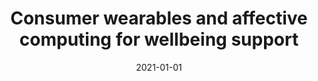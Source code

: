 ---
# Documentation: https://wowchemy.com/docs/managing-content/

title: Consumer wearables and affective computing for wellbeing support
subtitle: ''
summary: ''
authors:
- saganowski
- kazienko
- dziezyc
- Patrycja Jakimów
- Joanna Komoszyńska
- Weronika Michalska
- Anna Dutkowiak
- Adam Polak
- Adam Dziadek
- Michał Ujma
tags: []
categories: []
date: '2021-01-01'
lastmod: 2022-10-07T05:43:30Z
featured: false
draft: false

# Featured image
# To use, add an image named `featured.jpg/png` to your page's folder.
# Focal points: Smart, Center, TopLeft, Top, TopRight, Left, Right, BottomLeft, Bottom, BottomRight.
image:
  caption: ''
  focal_point: ''
  preview_only: false

# Projects (optional).
#   Associate this post with one or more of your projects.
#   Simply enter your project's folder or file name without extension.
#   E.g. `projects = ["internal-project"]` references `content/project/deep-learning/index.md`.
#   Otherwise, set `projects = []`.
projects: []
publishDate: '2022-10-07T05:43:29.506426Z'
publication_types:
- '1'
abstract: ''
publication: '*Proceedings of the 17th EAI International Conference on Mobile and
  Ubiquitous Systems: Computing, Networking and Services, 7-9 December 2020, Darmstadt,
  Germany, MobiQuitous 2020*'
doi: 10.1145/3448891.3450332
---